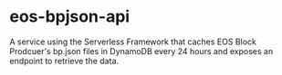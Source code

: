 # eos-bpjson-api
A service using the Serverless Framework that caches EOS Block Prodcuer's bp.json files in DynamoDB every 24 hours and exposes an endpoint to retrieve the data.

